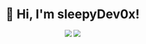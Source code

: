 <h1 align="center">👋 Hi, I'm sleepyDev0x!</h1>


<p align="center">
  <img src="https://github-readme-stats.vercel.app/api?username=sleepyDev0x&show_icons=true&theme=tokyonight" />
  <img src="https://github-readme-stats.vercel.app/api/top-langs/?username=sleepyDev0x&layout=compact&theme=tokyonight&hide=html,css,java" />
</p>
